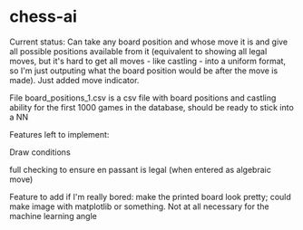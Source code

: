 # chess-ai

Current status:
Can take any board position and whose move it is and give all possible positions available from it (equivalent to showing all legal moves, but it's hard to get all moves - like castling - into a uniform format, so I'm just outputing what the board position would be after the move is made). Just added move indicator.

File board_positions_1.csv is a csv file with board positions and castling ability for the first 1000 games in the database, should be ready to stick into a NN

Features left to implement:

Draw conditions

full checking to ensure en passant is legal (when entered as algebraic move)

Feature to add if I'm really bored:
    make the printed board look pretty; could make image with matplotlib or something. Not at all necessary for the machine learning angle
